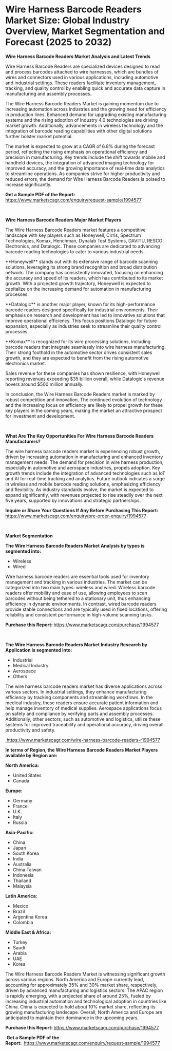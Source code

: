 <p><h1>Wire Harness Barcode Readers Market Size: Global Industry Overview, Market Segmentation and Forecast (2025 to 2032)</h1></p><p><strong>Wire Harness Barcode Readers Market Analysis and Latest Trends</strong></p>
<p><p>Wire Harness Barcode Readers are specialized devices designed to read and process barcodes attached to wire harnesses, which are bundles of wires and connectors used in various applications, including automotive and industrial settings. These readers facilitate inventory management, tracking, and quality control by enabling quick and accurate data capture in manufacturing and assembly processes.</p><p>The Wire Harness Barcode Readers Market is gaining momentum due to increasing automation across industries and the growing need for efficiency in production lines. Enhanced demand for upgrading existing manufacturing systems and the rising adoption of Industry 4.0 technologies are driving market growth. Additionally, advancements in wireless technology and the integration of barcode reading capabilities with other digital solutions further bolster market potential.</p><p>The market is expected to grow at a CAGR of 6.8% during the forecast period, reflecting the rising emphasis on operational efficiency and precision in manufacturing. Key trends include the shift towards mobile and handheld devices, the integration of advanced imaging technology for improved accuracy, and the growing importance of real-time data analytics to streamline operations. As companies strive for higher productivity and reduced errors, the demand for Wire Harness Barcode Readers is poised to increase significantly.</p></p>
<p><strong>Get a Sample PDF of the Report:&nbsp;</strong> <a href="https://www.marketscagr.com/enquiry/request-sample/1994577?utm_campaign=2953&utm_medium=2&utm_source=Github&utm_content=ia&utm_term=16042025&utm_id=wire-harness-barcode-readers">https://www.marketscagr.com/enquiry/request-sample/1994577</a></p>
<p>&nbsp;</p>
<p><strong>Wire Harness Barcode Readers Major Market Players</strong></p>
<p><p>The Wire Harness Barcode Readers market features a competitive landscape with key players such as Honeywell, Cirris, Spectrum Technologies, Komax, Henchman, Dynalab Test Systems, DAVITU, RESCO Electronics, and Datalogic. These companies are dedicated to advancing barcode reading technologies to cater to various industrial needs.</p><p>**Honeywell** stands out with its extensive range of barcode scanning solutions, leveraging its strong brand recognition and broad distribution network. The company has consistently innovated, focusing on enhancing the accuracy and speed of its readers, which has contributed to its market growth. With a projected growth trajectory, Honeywell is expected to capitalize on the increasing demand for automation in manufacturing processes.</p><p>**Datalogic** is another major player, known for its high-performance barcode readers designed specifically for industrial environments. Their emphasis on research and development has led to innovative solutions that improve operational efficiency. This focus positions Datalogic for future expansion, especially as industries seek to streamline their quality control processes.</p><p>**Komax** is recognized for its wire processing solutions, including barcode readers that integrate seamlessly into wire harness manufacturing. Their strong foothold in the automotive sector drives consistent sales growth, and they are expected to benefit from the rising automotive electronics market.</p><p>Sales revenue for these companies has shown resilience, with Honeywell reporting revenues exceeding $35 billion overall, while Datalogic's revenue hovers around $500 million annually. </p><p>In conclusion, the Wire Harness Barcode Readers market is marked by robust competition and innovation. The continued evolution of technology and the increasing focus on efficiency are likely to propel growth for these key players in the coming years, making the market an attractive prospect for investment and development.</p></p>
<p>&nbsp;</p>
<p><strong>What Are The Key Opportunities For Wire Harness Barcode Readers Manufacturers?</strong></p>
<p><p>The wire harness barcode readers market is experiencing robust growth, driven by increasing automation in manufacturing and enhanced inventory management needs. The demand for precision in wire harness production, especially in automotive and aerospace industries, propels adoption. Key growth trends include the integration of advanced technologies such as IoT and AI for real-time tracking and analytics. Future outlook indicates a surge in wireless and mobile barcode reading solutions, emphasizing efficiency and flexibility. As industry standards evolve, the market is expected to expand significantly, with revenues projected to rise steadily over the next five years, supported by innovations and strategic partnerships.</p></p>
<p><strong>Inquire or Share Your Questions If Any Before Purchasing This Report:</strong> <a href="https://www.marketscagr.com/enquiry/pre-order-enquiry/1994577?utm_campaign=2953&utm_medium=2&utm_source=Github&utm_content=ia&utm_term=16042025&utm_id=wire-harness-barcode-readers">https://www.marketscagr.com/enquiry/pre-order-enquiry/1994577</a></p>
<p>&nbsp;</p>
<p><strong>Market Segmentation</strong></p>
<p><strong>The Wire Harness Barcode Readers Market Analysis by types is segmented into:</strong></p>
<p><ul><li>Wireless</li><li>Wired</li></ul></p>
<p><p>Wire harness barcode readers are essential tools used for inventory management and tracking in various industries. The market can be categorized into two main types: wireless and wired. Wireless barcode readers offer mobility and ease of use, allowing employees to scan barcodes without being tethered to a stationary unit, thus enhancing efficiency in dynamic environments. In contrast, wired barcode readers provide stable connections and are typically used in fixed locations, offering reliability and consistent performance in high-volume scanning tasks.</p></p>
<p><strong>Purchase this Report:&nbsp;</strong><a href="https://www.marketscagr.com/purchase/1994577?utm_campaign=2953&utm_medium=2&utm_source=Github&utm_content=ia&utm_term=16042025&utm_id=wire-harness-barcode-readers">https://www.marketscagr.com/purchase/1994577</a></p>
<p>&nbsp;</p>
<p><strong>The Wire Harness Barcode Readers Market Industry Research by Application is segmented into:</strong></p>
<p><ul><li>Industrial</li><li>Medical Industry</li><li>Aerospace</li><li>Others</li></ul></p>
<p><p>The wire harness barcode readers market has diverse applications across various sectors. In industrial settings, they enhance manufacturing efficiency by tracking components and streamlining workflows. In the medical industry, these readers ensure accurate patient information and help manage inventory of medical supplies. Aerospace applications focus on safety and compliance by verifying parts and assembly processes. Additionally, other sectors, such as automotive and logistics, utilize these systems for improved traceability and operational accuracy, driving overall productivity and safety.</p></p>
<p><a href="https://www.marketscagr.com/wire-harness-barcode-readers-r1994577?utm_campaign=2953&utm_medium=2&utm_source=Github&utm_content=ia&utm_term=16042025&utm_id=wire-harness-barcode-readers">&nbsp;https://www.marketscagr.com/wire-harness-barcode-readers-r1994577</a></p>
<p><strong>In terms of Region, the Wire Harness Barcode Readers Market Players available by Region are:</strong></p>
<p>
    <p> <strong> North America: </strong>
        <ul>
            <li>United States</li>
            <li>Canada</li>
        </ul>
        </p> 
    <p> <strong> Europe: </strong>
        <ul>
            <li>Germany</li>
            <li>France</li>
            <li>U.K.</li>
            <li>Italy</li>
            <li>Russia</li>
        </ul>
        </p> 
    <p> <strong> Asia-Pacific: </strong>
        <ul>
            <li>China</li>
            <li>Japan</li>
            <li>South Korea</li>
            <li>India</li>
            <li>Australia</li>
            <li>China Taiwan</li>
            <li>Indonesia</li>
            <li>Thailand</li>
            <li>Malaysia</li>
        </ul>
        </p> 
    <p> <strong> Latin America: </strong>
        <ul>
            <li>Mexico</li>
            <li>Brazil</li>
            <li>Argentina Korea</li>
            <li>Colombia</li>
        </ul>
        </p> 
    <p> <strong> Middle East & Africa: </strong>
        <ul>
            <li>Turkey</li>
            <li>Saudi</li>
            <li>Arabia</li>
            <li>UAE</li>
            <li>Korea</li>
        </ul>
    </p>
    </p>
<p><p>The Wire Harness Barcode Readers Market is witnessing significant growth across various regions. North America and Europe currently lead, accounting for approximately 35% and 30% market share, respectively, driven by advanced manufacturing and logistics sectors. The APAC region is rapidly emerging, with a projected share of around 25%, fueled by increasing industrial automation and technological adoption in countries like China. China is expected to hold about 10% market share, reflecting its growing manufacturing landscape. Overall, North America and Europe are anticipated to maintain their dominance in the upcoming years.</p></p>
<p><strong>Purchase this Report: </strong><a href="https://www.marketscagr.com/purchase/1994577?utm_campaign=2953&utm_medium=2&utm_source=Github&utm_content=ia&utm_term=16042025&utm_id=wire-harness-barcode-readers">https://www.marketscagr.com/purchase/1994577</a></p>
<p>&nbsp;<strong>Get a Sample PDF of the Report:&nbsp;&nbsp;</strong><a href="https://www.marketscagr.com/enquiry/request-sample/1994577?utm_campaign=2953&utm_medium=2&utm_source=Github&utm_content=ia&utm_term=16042025&utm_id=wire-harness-barcode-readers">https://www.marketscagr.com/enquiry/request-sample/1994577</a></p>
<p><strong></strong></p>
<p><p></p><p></p><p></p></p>
